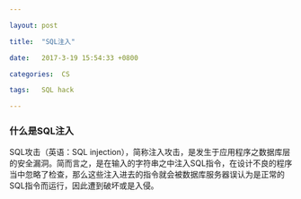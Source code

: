 ```yaml
---

layout: post

title:  "SQL注入"

date:   2017-3-19 15:54:33 +0800

categories:  CS

tags:   SQL hack

---
```


### 什么是SQL注入

SQL攻击（英语：SQL injection），简称注入攻击，是发生于应用程序之数据库层的安全漏洞。简而言之，是在输入的字符串之中注入SQL指令，在设计不良的程序当中忽略了检查，那么这些注入进去的指令就会被数据库服务器误认为是正常的SQL指令而运行，因此遭到破坏或是入侵。